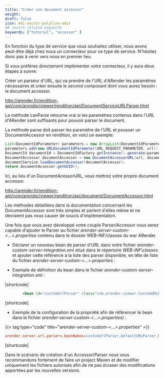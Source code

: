 ```yaml
---
title: "Créer son document accessor"
weight: 
draft: false
icon: mdi-vector-polyline-edit
## search related keywords
keywords: ["tutorial", "accessor" ]
---
```


En fonction du type de service que vous souhaitez utiliser, nous avons
peut-être déjà chez nous un connecteur pour ce type de service.
N'hésitez donc pas à venir vers nous en premier lieu.

Si vous préférez directement implémenter votre connecteur, il y aura
deux étapes à suivre:

Créer un parseur d'URL, qui va prendre de l'URL d'ARender les paramètres
nécessaires et créer ensuite le second composant dont vous aurez besoin
: le document accessor.

<http://arender.fr/rendition-api/com/arondor/viewer/rendition/api/DocumentServiceURLParser.html>

La méthode canParse retourne vrai si les paramètres contenus dans l'URL
d'ARender sont suffisants pour pouvoir parser le document.

La méthode parse doit parser les paramètre de l'URL et pousser un
DocumentAccessor en rendition, en voici un exemple:

``` java
List<DocumentIdParameter> parameters = new ArrayList<DocumentIdParameter>();
parameters.add(new URLDocumentIdParameter(URL_REQUEST_PARAMETER, url));
DocumentId documentId = DocumentIdFactory.getInstance().generate(parameters);
DocumentAccessor documentAccessor = new DocumentAccessorURL(url, documentId);
documentService.loadDocumentAccessor(documentAccessor);
return documentAccessor.getUUID();
```

Ici, au lieu d'un DocumentAcessorURL, vous mettrez votre propre document
accessor.

<http://arender.fr/rendition-api/com/arondor/viewer/rendition/api/document/DocumentAccessor.html>

Les méthodes détaillées dans la documentation concernant les
DocumentAccessor sont très simples et parlent d'elles même et ne
devraient pas vous causer de soucis d'implémentation.

Une fois que vous avez développé votre couple Parser/Accessor vous serez
capable d'ajouter le Parser au fichier
*arender-server-custom-<...\>.properties* contenu dans le dossier
WEB-INF/classes du war ARender.

- Déclarer un nouveau bean de parser d'URL dans votre fichier
  *arender-custom-server-integration.xml* situé dans le répertoire
  *WEB-INF\\classes* et ajouter cette référence à la liste des parser
  disponible, en tête de liste du fichier
  *arender-server-custom-<...\>.properties* :

- Exemple de définition du bean dans le fichier
    *arender-custom-server-integration.xml* :

[shortcode]

```xml
        <bean id="customUrlParser" class="com.arondor.viewer.CustomURLParser" />
```

[shortcode]

- Exemple de la configuration de la propriété afin de référencer le
    bean dans le fichier *arender-server-custom-<...\>.properties*) :

{{< tag type="code" title="arender-server-custom-<...\>.properties" >}}

```cfg
arender.server.url.parsers.beanNames=customUrlParser,DefaultURLParser,DocumentIdURLParser,FileattachmentURLParser,ExternalBeanURLParser,AlterContentParser,FallbackURLParser
```

[shortcode]

Dans le scénario de création d'un Accessor/Parser nous vous recommandons
fortement de faire un project Maven et de modifier uniquement les
fichiers autorisés afin de ne pas écraser des modifications apportées
par les nouvelles versions.
